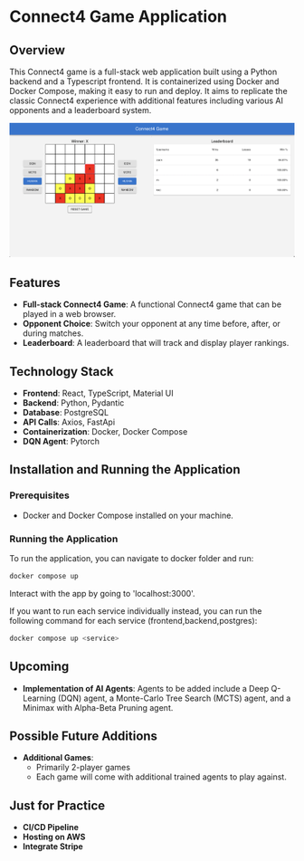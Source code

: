 # Connect4 Game Application

## Overview
This Connect4 game is a full-stack web application built using a Python backend and a Typescript frontend. It is containerized using Docker and Docker Compose, making it easy to run and deploy. It aims to replicate the classic Connect4 experience with additional features including various AI opponents and a leaderboard system.

![Connect4 Game Screenshot](assets/pictures/connect4.png)

## Features
- **Full-stack Connect4 Game**: A functional Connect4 game that can be played in a web browser.
- **Opponent Choice**: Switch your opponent at any time before, after, or during matches. 
- **Leaderboard**: A leaderboard that will track and display player rankings.

## Technology Stack
- **Frontend**: React, TypeScript, Material UI
- **Backend**: Python, Pydantic
- **Database**: PostgreSQL
- **API Calls**: Axios, FastApi
- **Containerization**: Docker, Docker Compose
- **DQN Agent**: Pytorch

## Installation and Running the Application

### Prerequisites
- Docker and Docker Compose installed on your machine.

### Running the Application
To run the application, you can navigate to docker folder and run:

```bash
docker compose up
```
Interact with the app by going to 'localhost:3000'.

If you want to run each service individually instead, you can run the following command for each service (frontend,backend,postgres):

```bash
docker compose up <service>
```

## Upcoming
- **Implementation of AI Agents**: Agents to be added include a Deep Q-Learning (DQN) agent, a Monte-Carlo Tree Search (MCTS) agent, and a Minimax with Alpha-Beta Pruning agent. 

## Possible Future Additions
- **Additional Games**: 
    - Primarily 2-player games
    - Each game will come with additional trained agents to play against.

## Just for Practice
- **CI/CD Pipeline**
- **Hosting on AWS**
- **Integrate Stripe**




